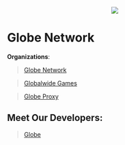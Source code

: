 <p align="center">
<img src="https://avatars.githubusercontent.com/u/188890764?s=400&u=7a5a6cb708063b2e82b158707fd98d2d65286493&v=4" />

# Globe Network

**Organizations**:
> [Globe Network](https://github.com/GlobeNetwork)

> [Globalwide Games](https://github.com/GlobalwideGames)

> [Globe Proxy](https://github.com/GlobeProxy)

## Meet Our Developers:

> [Globe](https://github.com/GlobeTheDev)

</p>
